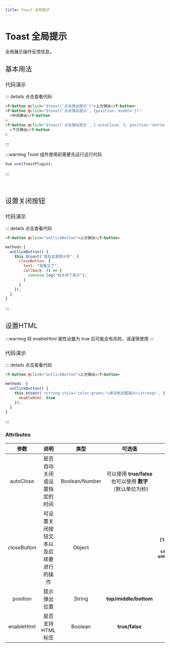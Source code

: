 ```yaml
---
title: Toast 全局提示
---
```


# Toast 全局提示

全局展示操作反馈信息。

<h2 style="font-weight:normal">基本用法</h2>

<ClientOnly>

<toast-demos></toast-demos>

</ClientOnly>

<h3 style="font-weight:normal">代码演示</h3>

::: details 点击查看代码

```html
<f-button @click="$toast('点击弹出提示')">上方弹出</f-button>
<f-button @click="$toast('点击弹出提示', {position:'middle'})"
  >中间弹出</f-button
>
<f-button @click="$toast('点击弹出提示', { autoClose: 3, position:'bottom'})"
  >下方弹出</f-button
>
```

:::

:::warning
Toast 组件使用前需要先运行这行代码

```js
Vue.use(ToastPlugin);
```

:::

<br/>

<h2 style="font-weight:normal">设置关闭按钮</h2>

<ClientOnly>

<toast-close-demos></toast-close-demos>

</ClientOnly>

<h3 style="font-weight:normal">代码演示</h3>

::: details 点击查看代码

```html
<f-button @click="onClickButton">上方弹出</f-button>
```

```js
methods:{
  onClickButton() {
    this.$toast("我在这里提示你", {
      closeButton: {
        text: "我看见了",
        callback: () => {
          console.log("他关闭了提示");
        }
      }
    });
  }
}
```

:::
<br/>

<h2 style="font-weight:normal">设置HTML</h2>

<ClientOnly>

<toast-html-demos></toast-html-demos>

</ClientOnly>

:::warning
将 enableHtml 属性设置为 true 后可能会有风险，请谨慎使用
:::

<h3 style="font-weight:normal">代码演示</h3>

::: details 点击查看代码

```html
<f-button @click="onClickButton">上方弹出</f-button>
```

```js
methods: {
  onClickButton() {
    this.$toast('<strong style="color:green;">原谅色加粗提示</strong>', {
      enableHtml: true
    });
  }
}
```

:::

### Attributes

|    参数     |                  说明                  |      类型      |                           可选值                           |                   默认值                   |
| :---------: | :------------------------------------: | :------------: | :--------------------------------------------------------: | :----------------------------------------: |
|  autoClose  |      是否自动关闭或设置指定的时间      | Boolean/Number | 可以使用 **true/false** 也可以使用 **数字**（默认单位为秒) |                     5                      |
| closeButton | 可设置关闭按钮文本以及后续要进行的操作 |     Object     |                                                            | **`{text: "关闭", callback: undefined,}`** |
|  position   |              提示弹出位置              |     String     |                   **top/middle/bottom**                    |                    top                     |
| enableHtml  |           是否支持 HTML 标签           |    Boolean     |                       **true/false**                       |                   false                    |
